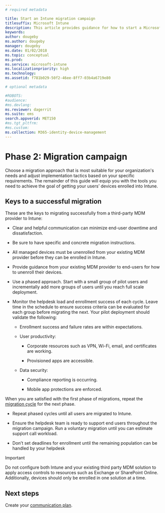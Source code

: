 ```yaml
---
# required metadata

title: Start an Intune migration campaign
titlesuffix: Microsoft Intune
description: This article provides guidance for how to start a Microsoft Intune migration campaign.
keywords:
author: dougeby
ms.author: dougeby
manager: dougeby
ms.date: 01/02/2018
ms.topic: conceptual
ms.prod:
ms.service: microsoft-intune
ms.localizationpriority: high
ms.technology:
ms.assetid: f781b029-50f2-46ee-8ff7-03b4a6719e80

# optional metadata

#ROBOTS:
#audience:
#ms.devlang:
ms.reviewer: dagerrit
ms.suite: ems
search.appverid: MET150
#ms.tgt_pltfrm:
#ms.custom:
ms.collection: M365-identity-device-management
---
```


# Phase 2: Migration campaign

Choose a migration approach that is most suitable for your organization's needs and adjust implementation tactics based on your specific requirements. The remainder of this guide will equip you with the tools you need to achieve the goal of getting your users’ devices enrolled into Intune.

## Keys to a successful migration

These are the keys to migrating successfully from a third-party MDM provider to Intune:

-   Clear and helpful communication can minimize end-user downtime and dissatisfaction.

-   Be sure to have specific and concrete migration instructions.

-   All managed devices must be unenrolled from your existing MDM provider before they can be enrolled in Intune.

-   Provide guidance from your existing MDM provider to end-users for how to unenroll their devices.

-   Use a phased approach. Start with a small group of pilot users and incrementally add more groups of users until you reach full scale deployment.

-   Monitor the helpdesk load and enrollment success of each cycle. Leave time in the schedule to ensure success criteria can be evaluated for each group before migrating the next. Your pilot deployment should validate the following:

    -   Enrollment success and failure rates are within expectations.

    -   User productivity:

        -   Corporate resources such as VPN, Wi-Fi, email, and certificates are working.

        -   Provisioned apps are accessible.

    -   Data security:

        -   Compliance reporting is occurring.

        -   Mobile app protections are enforced.

When you are satisfied with the first phase of migrations, repeat the [migration cycle](migration-guide-cycle.md) for the next phase.

-   Repeat phased cycles until all users are migrated to Intune.

-   Ensure the helpdesk team is ready to support end users throughout the migration campaign. Run a voluntary migration until you can estimate support call workload.

-   Don’t set deadlines for enrollment until the remaining population can be handled by your helpdesk

> [!IMPORTANT]
> Do not configure both Intune and your existing third party MDM solution to apply access controls to resources such as Exchange or SharePoint Online. Additionally, devices should only be enrolled in one solution at a time.

## Next steps

Create your [communication plan](migration-guide-communication-plan.md).
